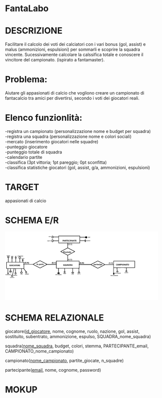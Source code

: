 # FantaLabo
# DESCRIZIONE 
Facilitare il calcolo dei voti dei calciatori con i vari bonus (gol, assist) e malus (ammonizioni, espulsioni) per sommarli e scoprire la squadra vincente. Sucessivamente calcolare la calssifica totale e conoscere il vincitore del campionato.  (ispirato a fantamaster).
# Problema:  
Aiutare gli appasionati di calcio che vogliono creare un campionato di fantacalcio tra amici per divertirsi, secondo i voti dei giocatori reali.
# Elenco funzionlità:  
-registra un campionato (personalizzazione nome e budget per squadra)  
-registra una squadra (personalizzazione nome e colori sociali)  
-mercato (inserimento giocatori nelle squadre)  
-punteggio giocatore  
-punteggio totale di squadra  
-calendario partite  
-classifica (3pt vittoria; 1pt pareggio; 0pt sconfitta)  
-classifica statistiche giocatori (gol, assist, g/a, ammonizioni, espulsioni)
# TARGET
appasionati di calcio
# SCHEMA E/R
![alt text](diagrammaE_R.png)
# SCHEMA RELAZIONALE
giocatore(<ins>id_giocatore</ins>, nome, cognome, ruolo, nazione, gol, assist, sostituito, subentrato, ammonizione, espulso, SQUADRA_nome_squadra)

squadra(<ins>nome_squadra</ins>, budget, colori, stemma, PARTECIPANTE_email, CAMPIONATO_nome_campionato)

campionato(<ins>nome_campionato</ins>, partite_giocate, n_squadre)

partecipante(<ins>email</ins>, nome, cognome, password)
# MOKUP
